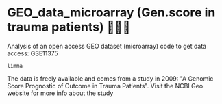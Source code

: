 # GEO_data_microarray (Gen.score in trauma patients) 👩🏻‍🔬

Analysis of an open access GEO dataset (microarray)
code to get data access:  GSE11375 

`limma`

The data is freely available and comes from a study in 2009: "A Genomic Score Prognostic of Outcome in Trauma Patients". 
Visit the NCBI Geo website for more info about the study
